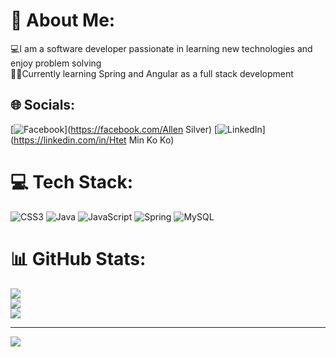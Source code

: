 # 💫 About Me:
💻I am a software developer passionate in learning new technologies and enjoy problem solving <br>🧑‍💻Currently learning Spring and Angular as a full stack development


## 🌐 Socials:
[![Facebook](https://img.shields.io/badge/Facebook-%231877F2.svg?logo=Facebook&logoColor=white)](https://facebook.com/Allen Silver) [![LinkedIn](https://img.shields.io/badge/LinkedIn-%230077B5.svg?logo=linkedin&logoColor=white)](https://linkedin.com/in/Htet Min Ko Ko) 

# 💻 Tech Stack:
![CSS3](https://img.shields.io/badge/css3-%231572B6.svg?style=for-the-badge&logo=css3&logoColor=white) ![Java](https://img.shields.io/badge/java-%23ED8B00.svg?style=for-the-badge&logo=openjdk&logoColor=white) ![JavaScript](https://img.shields.io/badge/javascript-%23323330.svg?style=for-the-badge&logo=javascript&logoColor=%23F7DF1E) ![Spring](https://img.shields.io/badge/spring-%236DB33F.svg?style=for-the-badge&logo=spring&logoColor=white) ![MySQL](https://img.shields.io/badge/mysql-4479A1.svg?style=for-the-badge&logo=mysql&logoColor=white)
# 📊 GitHub Stats:
![](https://github-readme-stats.vercel.app/api?username=AllenWz&theme=tokyonight&hide_border=false&include_all_commits=false&count_private=false)<br/>
![](https://github-readme-streak-stats.herokuapp.com/?user=AllenWz&theme=tokyonight&hide_border=false)<br/>
![](https://github-readme-stats.vercel.app/api/top-langs/?username=AllenWz&theme=tokyonight&hide_border=false&include_all_commits=false&count_private=false&layout=compact)

---
[![](https://visitcount.itsvg.in/api?id=AllenWz&icon=0&color=0)](https://visitcount.itsvg.in)

<!-- Proudly created with GPRM ( https://gprm.itsvg.in ) -->
